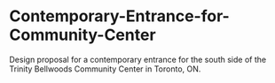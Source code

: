 # Contemporary-Entrance-for-Community-Center
Design proposal for a contemporary entrance for the south side of the Trinity Bellwoods Community Center in Toronto, ON.
